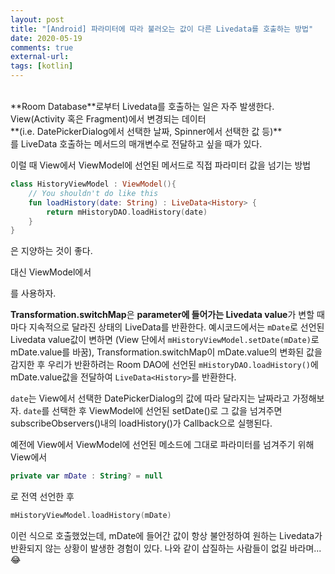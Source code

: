 ```yaml
---
layout: post
title: "[Android] 파라미터에 따라 불러오는 값이 다른 Livedata를 호출하는 방법"
date: 2020-05-19
comments: true
external-url:
tags: [kotlin]
---
```


<br>
**Room Database**로부터 Livedata를 호출하는 일은 자주 발생한다. View(Activity 혹은 Fragment)에서 변경되는 데이터<br>
**(i.e. DatePickerDialog에서 선택한 날짜, Spinner에서 선택한 값 등)**<br>
를 LiveData 호출하는 메서드의 매개변수로 전달하고 싶을 때가 있다. 

이럴 때 View에서 ViewModel에 선언된 메서드로 직접 파라미터 값을 넘기는 방법

```kotlin
class HistoryViewModel : ViewModel(){
    // You shouldn't do like this
    fun loadHistory(date: String) : LiveData<History> {
        return mHistoryDAO.loadHistory(date)
    }
}
```
은 지양하는 것이 좋다.

대신 ViewModel에서

<script src="https://gist.github.com/jjjlyn/a4aba9810a39243d4791d99956590a61.js"></script>

를 사용하자. 

**Transformation.switchMap**은 **parameter에 들어가는 Livedata value**가 변할 때마다 지속적으로 달라진 상태의 LiveData를 반환한다.
예시코드에서는 `mDate`로 선언된 Livedata value값이 변하면 (View 단에서 `mHistoryViewModel.setDate(mDate)`로 mDate.value를 바꿈), Transformation.switchMap이 mDate.value의 변화된 값을 감지한 후 우리가 반환하려는 Room DAO에 선언된 `mHistoryDAO.loadHistory()`에 mDate.value값을 전달하여 `LiveData<History>`를 반환한다. 

<script src="https://gist.github.com/jjjlyn/219b45f25050ff6580d7d368b82f3ad2.js"></script>

`date`는 View에서 선택한 DatePickerDialog의 값에 따라 달라지는 날짜라고 가정해보자. `date`를 선택한 후 ViewModel에 선언된 setDate()로 그 값을 넘겨주면 subscribeObservers()내의 loadHistory()가 Callback으로 실행된다.

<script src="https://gist.github.com/jjjlyn/05df4111bfcce4116d1a77ac3e95fd2a.js"></script>

예전에 View에서 ViewModel에 선언된 메소드에 그대로 파라미터를 넘겨주기 위해 View에서

```kotlin
private var mDate : String? = null
```

로 전역 선언한 후

```kotlin
mHistoryViewModel.loadHistory(mDate)
```

이런 식으로 호출했었는데, mDate에 들어간 값이 항상 불안정하여 원하는 Livedata가 반환되지 않는 상황이 발생한 경험이 있다.
나와 같이 삽질하는 사람들이 없길 바라며... &#128514;